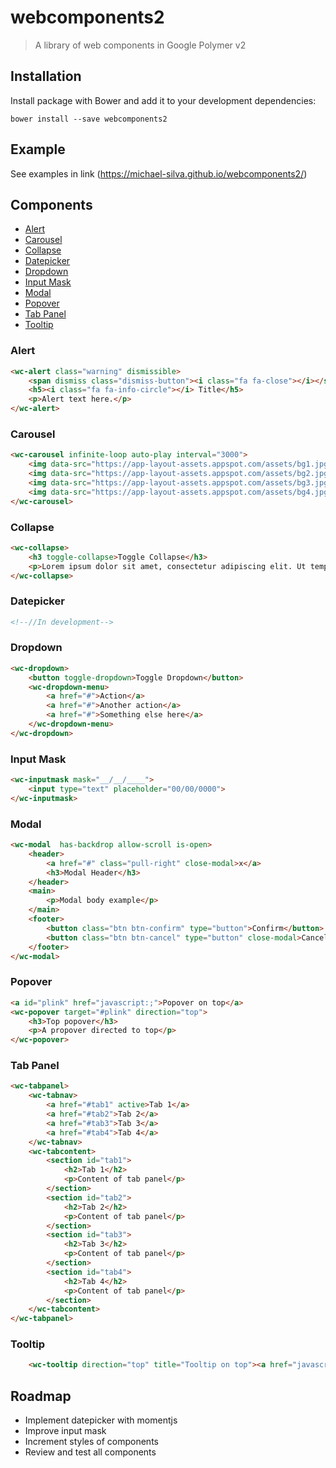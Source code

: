 # webcomponents2
> A library of web components in Google Polymer v2

## Installation

Install package with Bower and add it to your development dependencies:

`bower install --save webcomponents2`

## Example

See examples in link (https://michael-silva.github.io/webcomponents2/)

## Components
 - [Alert](#alert)
 - [Carousel](#carousel)
 - [Collapse](#collapse)
 - [Datepicker](#datepicker)
 - [Dropdown](#dropdown)
 - [Input Mask](#input-mask)
 - [Modal](#modal)
 - [Popover](#popover)
 - [Tab Panel](#tab-panel)
 - [Tooltip](#tooltip)

### Alert

```html
<wc-alert class="warning" dismissible>
    <span dismiss class="dismiss-button"><i class="fa fa-close"></i></span>
    <h5><i class="fa fa-info-circle"></i> Title</h5>
    <p>Alert text here.</p>
</wc-alert>
```

### Carousel

```html
<wc-carousel infinite-loop auto-play interval="3000">
    <img data-src="https://app-layout-assets.appspot.com/assets/bg1.jpg">
    <img data-src="https://app-layout-assets.appspot.com/assets/bg2.jpg">
    <img data-src="https://app-layout-assets.appspot.com/assets/bg3.jpg">
    <img data-src="https://app-layout-assets.appspot.com/assets/bg4.jpg">
</wc-carousel>
```

### Collapse

```html
<wc-collapse>
    <h3 toggle-collapse>Toggle Collapse</h3>
    <p>Lorem ipsum dolor sit amet, consectetur adipiscing elit. Ut tempor ligula diam, et sollicitudin felis pretium a. Pellentesque vehicula eleifend tortor, et vehicula tellus. Class aptent taciti sociosqu ad litora torquent per conubia nostra, per inceptos himenaeos. Duis congue luctus est id finibus. Morbi pellentesque, leo vitae pretium iaculis, justo turpis efficitur ex, at varius purus velit eu nisl. Mauris imperdiet nisi quis risus vestibulum, ut placerat erat faucibus. Mauris iaculis tempus libero, vel sagittis ligula porta ut.</p>
</wc-collapse>
```

### Datepicker

```html
<!--//In development-->
```

### Dropdown

```html
<wc-dropdown>
    <button toggle-dropdown>Toggle Dropdown</button>
    <wc-dropdown-menu>
        <a href="#">Action</a>
        <a href="#">Another action</a>
        <a href="#">Something else here</a>
    </wc-dropdown-menu>
</wc-dropdown>
```

### Input Mask

```html
<wc-inputmask mask="__/__/____">
    <input type="text" placeholder="00/00/0000">
</wc-inputmask>
```

### Modal

```html
<wc-modal  has-backdrop allow-scroll is-open>
    <header>
        <a href="#" class="pull-right" close-modal>x</a>
        <h3>Modal Header</h3>
    </header>
    <main>
        <p>Modal body example</p>
    </main>
    <footer>
        <button class="btn btn-confirm" type="button">Confirm</button>
        <button class="btn btn-cancel" type="button" close-modal>Cancel</button>
    </footer>
</wc-modal>
```

### Popover

```html
<a id="plink" href="javascript:;">Popover on top</a>
<wc-popover target="#plink" direction="top">
    <h3>Top popover</h3>
    <p>A propover directed to top</p>
</wc-popover>
```

### Tab Panel

```html
<wc-tabpanel>
    <wc-tabnav>
        <a href="#tab1" active>Tab 1</a>
        <a href="#tab2">Tab 2</a>
        <a href="#tab3">Tab 3</a>
        <a href="#tab4">Tab 4</a>
    </wc-tabnav>
    <wc-tabcontent>
        <section id="tab1">
            <h2>Tab 1</h2>
            <p>Content of tab panel</p>
        </section>
        <section id="tab2">
            <h2>Tab 2</h2>
            <p>Content of tab panel</p>
        </section>
        <section id="tab3">
            <h2>Tab 3</h2>
            <p>Content of tab panel</p>
        </section>
        <section id="tab4">
            <h2>Tab 4</h2>
            <p>Content of tab panel</p>
        </section>
    </wc-tabcontent>
</wc-tabpanel>
```

### Tooltip

```html
    <wc-tooltip direction="top" title="Tooltip on top"><a href="javascript:;">Top tootip</a></wc-tooltip>
```


## Roadmap
- Implement datepicker with momentjs
- Improve input mask
- Increment styles of components
- Review and test all components